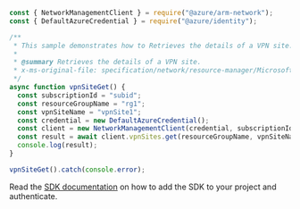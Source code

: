 ```javascript
const { NetworkManagementClient } = require("@azure/arm-network");
const { DefaultAzureCredential } = require("@azure/identity");

/**
 * This sample demonstrates how to Retrieves the details of a VPN site.
 *
 * @summary Retrieves the details of a VPN site.
 * x-ms-original-file: specification/network/resource-manager/Microsoft.Network/stable/2021-05-01/examples/VpnSiteGet.json
 */
async function vpnSiteGet() {
  const subscriptionId = "subid";
  const resourceGroupName = "rg1";
  const vpnSiteName = "vpnSite1";
  const credential = new DefaultAzureCredential();
  const client = new NetworkManagementClient(credential, subscriptionId);
  const result = await client.vpnSites.get(resourceGroupName, vpnSiteName);
  console.log(result);
}

vpnSiteGet().catch(console.error);
```

Read the [SDK documentation](https://github.com/Azure/azure-sdk-for-js/blob/%40azure%2Farm-network_27.0.0/sdk/network/arm-network/README.md) on how to add the SDK to your project and authenticate.
